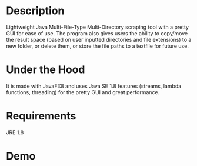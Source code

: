 # Description

Lightweight Java Multi-File-Type Multi-Directory scraping tool with a pretty GUI for ease of use. The program also gives users the ability to copy/move the result space (based on user inputted directories and file extensions) to a new folder, or delete them, or store the file paths to a textfile for future use.

# Under the Hood
It is made with JavaFX8 and uses Java SE 1.8 features (streams, lambda functions, threading) for the pretty GUI and great performance.

# Requirements
 JRE 1.8
 
# Demo

